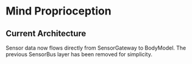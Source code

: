 # Mind Proprioception

## Current Architecture
Sensor data now flows directly from SensorGateway to BodyModel.
The previous SensorBus layer has been removed for simplicity.
